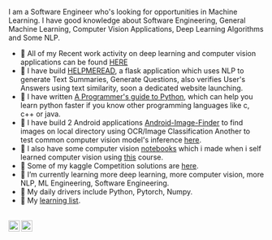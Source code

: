 I am a Software Engineer who's looking for opportunities in Machine Learning. I have good knowledge about Software Engineering, General Machine Learning, Computer Vision Applications, Deep Learning Algorithms and Some NLP.

- 🔭 All of my Recent work activity on deep learning and computer vision applications can be found [HERE](https://github.com/Anku5hk/The_ML_Workflow/)
- 🔭 I have build [HELPMEREAD](https://github.com/Anku5hk/Help-Me-Read), a flask application which uses NLP to generate Text Summaries, Generate Questions, also verifies User's Answers using text similarity, soon a dedicated website launching.
- 🔭 I have written [A Programmer's guide to Python](https://github.com/Anku5hk/Programmers_guide_to_Python), which can help you learn python faster if you know other programming languages like c, c++ or java.
- 🔭 I have build 2 Android applications [Android-Image-Finder](https://github.com/Anku5hk/Image-Finder-Android) to find images on local directory using OCR/Image Classification   Another to test common computer vision model's inference [here](https://github.com/Anku5hk/Android-Model-Tester).
- 🔭 I also have some computer vision [notebooks](https://github.com/Anku5hk/The_ML_Workflow/tree/master/Image%20processing) which i made when i self learned computer vision using [this](http://www.cs.ucf.edu/courses/cap6411/cap5415/) course.
- 🔭 Some of my kaggle Competition solutions are [here](https://github.com/Anku5hk/The_ML_Workflow/tree/master/Kaggle%20competitions%20solutions).
- 🌱 I’m currently learning more deep learning, more computer vision, more NLP, ML Engineering, Software Engineering.
- 🔭 My daily drivers include Python, Pytorch, Numpy.
- 📃 My [learning list](https://github.com/Anku5hk/The_ML_Workflow/blob/master/my_resources_list.md).
<br />
<a href="https://twitter.com/dyieng_wolf">
  <img align="left" alt="Ankush Kuwar | Twitter" width="22px" src="https://raw.githubusercontent.com/peterthehan/peterthehan/master/assets/twitter.svg" />
</a>
<a href="https://www.linkedin.com/in/ankush-kuwar/">
  <img align="left" alt="Ankush's LinkedIN" width="22px" src="https://raw.githubusercontent.com/peterthehan/peterthehan/master/assets/linkedin.svg" />
</a>

